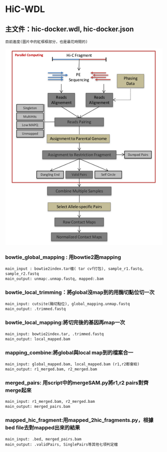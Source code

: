 HiC-WDL
===
## 主文件：hic-docker.wdl, hic-docker.json  
    目前進度(圖片中的紅框框部分，也是最花時間的)
![image](https://github.com/gf0927/HiC-Pro-WDL/blob/main/hicpro%E6%B5%81%E7%A8%8B.png)
    
### bowtie_global_mapping : 用bowtie2跑mapping  
    main_input : bowtie2index.tar檔( tar cvf打包), sample_r1.fastq, sample_r2.fastq  
    main_output: unmap:.unmap.fastq, mapped:.bam  

### bowtie_local_trimming：將global沒map到的用酶切點位切一次  
    main_input: cutsite(酶切點位), global_mapping.unmap.fastq  
    main_output: .trimmed.fastq  

### bowtie_local_mapping:將切完後的基因再map一次  
    main_input: bowtie2index.tar, .trimmed.fastq  
    main_output: local_mapped.bam  

### mapping_combine:將global與local map到的檔案合一  
    main_input: global_mapped.bam, local_mapped.bam (r1,r2都會給)  
    main_output: r1_merged.bam, r2_merged.bam  

### merged_pairs: 用script中的mergeSAM.py將r1,r2 pairs對齊merge起來  
    main_input: r1_merged.bam, r2_merged.bam  
    main_output: merged_pairs.bam  

### mapped_hic_fragment:用mapped_2hic_fragments.py，根據bed file去對mapped出來的結果  
    main_input: .bed, merged_pairs.bam  
    main_output: .validPairs, SinglePairs等其他七項判定檔

